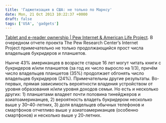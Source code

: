 ```yaml
---
title: 'Гаджетизация в США: не только по Марксу'
date: Mon, 21 Oct 2013 10:22:37 +0000
draft: false
tags: ['USA', 'gadgets']
---
```


[Tablet and e-reader ownership | Pew Internet & American Life Project](http://pewinternet.org/Reports/2013/Tablets-and-ereaders/Findings.aspx). В очередном отчете проекта The Pew Research Center’s Internet Project примечательно не только продолжающийся прост числа владельцев букридеров и планшетов.

Нынче 43% американцев в возрасте старше 16 лет могут читать книги с букридеров и/или планшетов (за год их число выросло на 1/3), причём число владельцев планшетов (35%) продолжает обгонять число владельцев букридеров (24%). Примечательны другие результаты. Во-первых, прямая зависимость вероятности владения устройством от уровня образования и/или уровня доходов семьи. Но есть и несколько других: 1) планшетами владеет почти половина тинейджеров и азиатоамериканцев, 2) вероятность владеть букридером несколько выше у 30–40-летних, 3) доля владельцев обычных телефонов и смартфонов отчетливо выше у азиатоамериканцев (особенно смартфонов) и несколько выше у 20-летних.